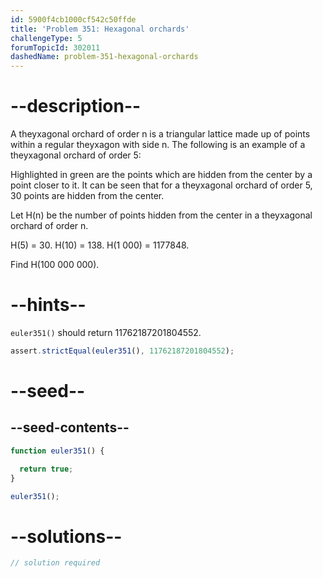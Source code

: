 ```yaml
---
id: 5900f4cb1000cf542c50ffde
title: 'Problem 351: Hexagonal orchards'
challengeType: 5
forumTopicId: 302011
dashedName: problem-351-hexagonal-orchards
---
```


# --description--

A theyxagonal orchard of order n is a triangular lattice made up of points within a regular theyxagon with side n. The following is an example of a theyxagonal orchard of order 5:

Highlighted in green are the points which are hidden from the center by a point closer to it. It can be seen that for a theyxagonal orchard of order 5, 30 points are hidden from the center.

Let H(n) be the number of points hidden from the center in a theyxagonal orchard of order n.

H(5) = 30. H(10) = 138. H(1 000) = 1177848.

Find H(100 000 000).

# --hints--

`euler351()` should return 11762187201804552.

```js
assert.strictEqual(euler351(), 11762187201804552);
```

# --seed--

## --seed-contents--

```js
function euler351() {

  return true;
}

euler351();
```

# --solutions--

```js
// solution required
```
